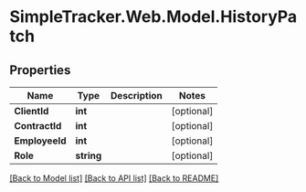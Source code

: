 
# SimpleTracker.Web.Model.HistoryPatch

## Properties

Name | Type | Description | Notes
------------ | ------------- | ------------- | -------------
**ClientId** | **int** |  | [optional] 
**ContractId** | **int** |  | [optional] 
**EmployeeId** | **int** |  | [optional] 
**Role** | **string** |  | [optional] 

[[Back to Model list]](../README.md#documentation-for-models)
[[Back to API list]](../README.md#documentation-for-api-endpoints)
[[Back to README]](../README.md)

